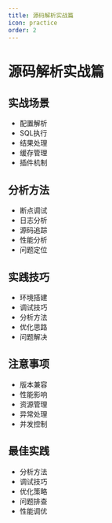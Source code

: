 ```yaml
---
title: 源码解析实战篇
icon: practice
order: 2
---
```


# 源码解析实战篇

## 实战场景
- 配置解析
- SQL执行
- 结果处理
- 缓存管理
- 插件机制

## 分析方法
- 断点调试
- 日志分析
- 源码追踪
- 性能分析
- 问题定位

## 实践技巧
- 环境搭建
- 调试技巧
- 分析方法
- 优化思路
- 问题解决

## 注意事项
- 版本兼容
- 性能影响
- 资源管理
- 异常处理
- 并发控制

## 最佳实践
- 分析方法
- 调试技巧
- 优化策略
- 问题排查
- 性能调优
